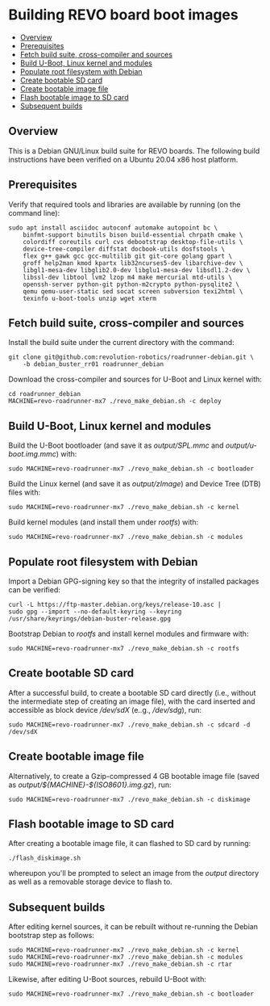 # Building REVO board boot images

- [Overview](#overview)
- [Prerequisites](#prerequisites)
- [Fetch build suite, cross-compiler and sources](#fetch-build-suite-cross-compiler-and-sources)
- [Build U-Boot, Linux kernel and modules](#build-u-boot-linux-kernel-and-modules)
- [Populate root filesystem with Debian](#populate-root-filesystem-with-debian)
- [Create bootable SD card](#create-bootable-sd-card)
- [Create bootable image file](#create-bootable-image-file)
- [Flash bootable image to SD card](#flash-bootable-image-to-sd-card)
- [Subsequent builds](#subsequent-builds)

## Overview
This is a Debian GNU/Linux build suite for REVO boards.
The following build instructions have been verified on a Ubuntu 20.04 x86 host platform.

## Prerequisites
Verify that required tools and libraries are available by running (on the command line):
```shell
sudo apt install asciidoc autoconf automake autopoint bc \
    binfmt-support binutils bison build-essential chrpath cmake \
    colordiff coreutils curl cvs debootstrap desktop-file-utils \
    device-tree-compiler diffstat docbook-utils dosfstools \
    flex g++ gawk gcc gcc-multilib git git-core golang gpart \
    groff help2man kmod kpartx lib32ncurses5-dev libarchive-dev \
    libgl1-mesa-dev libglib2.0-dev libglu1-mesa-dev libsdl1.2-dev \
    libssl-dev libtool lvm2 lzop m4 make mercurial mtd-utils \
    openssh-server python-git python-m2crypto python-pysqlite2 \
    qemu qemu-user-static sed socat screen subversion texi2html \
    texinfo u-boot-tools unzip wget xterm
```

## Fetch build suite, cross-compiler and sources
Install the build suite under the current directory with the command:

```shell
git clone git@github.com:revolution-robotics/roadrunner-debian.git \
    -b debian_buster_rr01 roadrunner_debian
```

Download the cross-compiler and sources for U-Boot and Linux kernel with:

```shell
cd roadrunner_debian
MACHINE=revo-roadrunner-mx7 ./revo_make_debian.sh -c deploy
```

## Build U-Boot, Linux kernel and modules
Build the U-Boot bootloader (and save it as _output/SPL.mmc_ and
_output/u-boot.img.mmc_) with:


```shell
sudo MACHINE=revo-roadrunner-mx7 ./revo_make_debian.sh -c bootloader
```

Build the Linux kernel (and save it as _output/zImage_) and Device
Tree (DTB) files with:

```shell
sudo MACHINE=revo-roadrunner-mx7 ./revo_make_debian.sh -c kernel
```

Build kernel modules (and install them under _rootfs_) with:

```shell
sudo MACHINE=revo-roadrunner-mx7 ./revo_make_debian.sh -c modules
```

## Populate root filesystem with Debian
Import a Debian GPG-signing key so that the integrity of installed packages
can be verified:

```shell
curl -L https://ftp-master.debian.org/keys/release-10.asc |
sudo gpg --import --no-default-keyring --keyring /usr/share/keyrings/debian-buster-release.gpg
```

Bootstrap Debian to _rootfs_ and install kernel modules and firmware with:

```shell
sudo MACHINE=revo-roadrunner-mx7 ./revo_make_debian.sh -c rootfs
```

## Create bootable SD card
After a successful build, to create a bootable SD card directly (i.e.,
without the intermediate step of creating an image file), with the
card inserted and accessible as block device _/dev/sdX_ (e..g.,
_/dev/sdg_), run:

```shell
sudo MACHINE=revo-roadrunner-mx7 ./revo_make_debian.sh -c sdcard -d /dev/sdX
```

## Create bootable image file
Alternatively, to create a Gzip-compressed 4 GB bootable
image file (saved as _output/\${MACHINE}-\${ISO8601}.img.gz_), run:

```shell
sudo MACHINE=revo-roadrunner-mx7 ./revo_make_debian.sh -c diskimage
```

## Flash bootable image to SD card
After creating a bootable image file, it can flashed to SD card by running:

```shell
./flash_diskimage.sh
```

whereupon you'll be prompted to select an image from the _output_
directory as well as a removable storage device to flash to.

## Subsequent builds
After editing kernel sources, it can be rebuilt without re-running
the Debian bootstrap step as follows:

```shell
sudo MACHINE=revo-roadrunner-mx7 ./revo_make_debian.sh -c kernel
sudo MACHINE=revo-roadrunner-mx7 ./revo_make_debian.sh -c modules
sudo MACHINE=revo-roadrunner-mx7 ./revo_make_debian.sh -c rtar
```

Likewise, after editing U-Boot sources, rebuild U-Boot with:

```shell
sudo MACHINE=revo-roadrunner-mx7 ./revo_make_debian.sh -c bootloader
```
